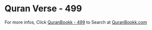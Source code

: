 # Quran Verse - 499 

For more infos, Click [QuranBookk - 499](https://www.quranbookk.com/quran/search?q=499) to Search at [QuranBookk.com](http://quranbookk.com/)